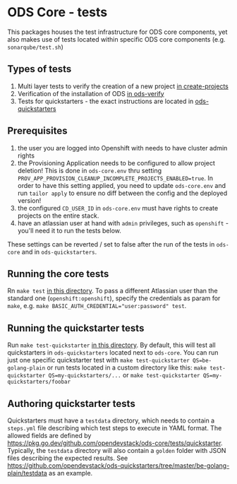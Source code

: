 # ODS Core - tests

This packages houses the test infrastructure for ODS core components, yet also makes use of tests located within specific ODS core components (e.g. `sonarqube/test.sh`)

## Types of tests
1. Multi layer tests to verify the creation of a new project [in create-projects](create-projects)
1. Verification of the installation of ODS [in ods-verify](ods-verify)
1. Tests for quickstarters - the exact instructions are located in [ods-quickstarters](https://github.com/opendevstack/ods-quickstarters/tree/master)

## Prerequisites
1. the user you are logged into Openshift with needs to have cluster admin rights
1. the Provisioning Application needs to be configured to allow project deletion! This is done in 
`ods-core.env` thru setting `PROV_APP_PROVISION_CLEANUP_INCOMPLETE_PROJECTS_ENABLED=true`. In order to have this setting applied, you need to update `ods-core.env` and run `tailor apply` to ensure no diff between the config and the deployed version!
1. the configured `CD_USER_ID` in `ods-core.env` must have rights to create projects on the entire stack.
1. have an atlassian user at hand with `admin` privileges, such as `openshift` - you'll need it to run the tests below.

These settings can be reverted / set to false after the run of the tests in `ods-core` and in `ods-quickstarters`.

## Running the core tests
Rn `make test` [in this directory](Makefile). To pass a different Atlassian user than the standard one (`openshift:openshift`), specify the credentials as param for `make`, e.g. `make BASIC_AUTH_CREDENTIAL="user:password" test`.

## Running the quickstarter tests
Run `make test-quickstarter` [in this directory](Makefile). By default, this will test all quickstarters in `ods-quickstarters` located next to `ods-core`. You can run just one specific quickstarter test with `make test-quickstarter QS=be-golang-plain` or run tests located in a custom directory like this: `make test-quickstarter QS=my-quickstarters/...` or `make test-quickstarter QS=my-quickstarters/foobar`

## Authoring quickstarter tests
Quickstarters must have a `testdata` directory, which needs to contain a `steps.yml` file describing which test steps to execute in YAML format. The allowed fields are defined by https://pkg.go.dev/github.com/opendevstack/ods-core/tests/quickstarter. Typically, the `testdata` directory will also contain a `golden` folder with JSON files describing the expected results. See https://github.com/opendevstack/ods-quickstarters/tree/master/be-golang-plain/testdata as an example.
